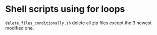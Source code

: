 # Shell scripts using for loops

`delete_files_conditionally.sh` delete all zip files except the 3 newest modified one.